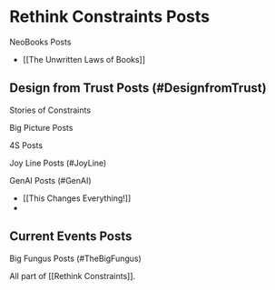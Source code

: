# Rethink Constraints Posts

NeoBooks Posts
- [[The Unwritten Laws of Books]]

Design from Trust Posts (#DesignfromTrust)
- 

Stories of Constraints

Big Picture Posts

4S Posts

Joy Line Posts (#JoyLine) 

GenAI Posts (#GenAI)
- [[This Changes Everything!]]
- 

Current Events Posts 
- 

Big Fungus Posts (#TheBigFungus)


All part of [[Rethink Constraints]].